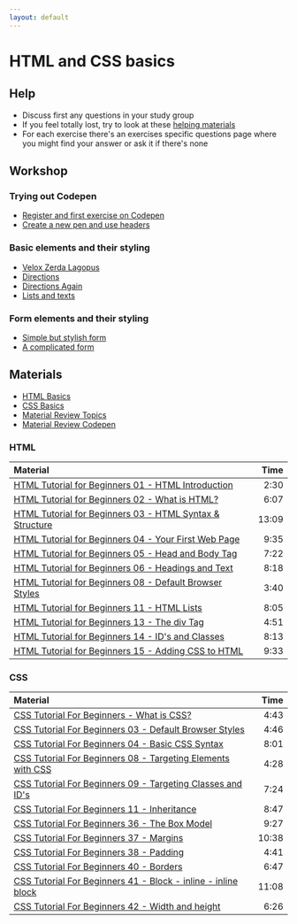 ```yaml
---
layout: default
---
```

# HTML and CSS basics

## Help

- Discuss first any questions in your study group
- If you feel totally lost, try to look at these [helping materials](#materials)
- For each exercise there's an exercises specific questions page where you might find your answer or ask it if there's none

## Workshop

### Trying out Codepen

- [Register and first exercise on Codepen](exercises/codepen-start.md)
- [Create a new pen and use headers](exercises/headers.md)

### Basic elements and their styling

- [Velox Zerda Lagopus](exercises/velox-zerda-lagopus.md)
- [Directions](exercises/directions.md)
- [Directions Again](exercises/directions-again.md)
- [Lists and texts](exercises/lists-and-texts.md)

### Form elements and their styling

- [Simple but stylish form](exercises/simple-form.md)
- [A complicated form](exercises/complicated-form.md)

## Materials

- [HTML Basics](https://developer.mozilla.org/en-US/Learn/Getting_started_with_the_web/HTML_basics)
- [CSS Basics](https://developer.mozilla.org/en-US/Learn/Getting_started_with_the_web/CSS_basics)
- [Material Review Topics](html-css-basics-topics.md)
- [Material Review Codepen](https://codepen.io/adamgyulavari/pen/ExjrbOa)

### HTML

| Material                                                                                                |  Time |
| :------------------------------------------------------------------------------------------------------ | ----: |
| [HTML Tutorial for Beginners 01 - HTML Introduction](https://www.youtube.com/watch?v=Y1BlT4_c_SU)       |  2:30 |
| [HTML Tutorial for Beginners 02 - What is HTML?](https://www.youtube.com/watch?v=cZCq8lQ-vZ0)           |  6:07 |
| [HTML Tutorial for Beginners 03 - HTML Syntax & Structure](https://www.youtube.com/watch?v=IJWcX2EDAKg) | 13:09 |
| [HTML Tutorial for Beginners 04 - Your First Web Page](https://www.youtube.com/watch?v=MnaKa7igX7k)     |  9:35 |
| [HTML Tutorial for Beginners 05 - Head and Body Tag](https://www.youtube.com/watch?v=mNRzWMH5xK0)       |  7:22 |
| [HTML Tutorial for Beginners 06 - Headings and Text](https://www.youtube.com/watch?v=XxZPrn1VFTc)       |  8:18 |
| [HTML Tutorial for Beginners 08 - Default Browser Styles](https://www.youtube.com/watch?v=OwC4xNWihoM)  |  3:40 |
| [HTML Tutorial for Beginners 11 - HTML Lists](https://www.youtube.com/watch?v=HeQvQEiGMKk)              |  8:05 |
| [HTML Tutorial for Beginners 13 - The div Tag](https://www.youtube.com/watch?v=-XQlr727A8w)             |  4:51 |
| [HTML Tutorial for Beginners 14 - ID's and Classes](https://www.youtube.com/watch?v=9UNmumTYuq8)        |  8:13 |
| [HTML Tutorial for Beginners 15 - Adding CSS to HTML](https://www.youtube.com/watch?v=Tc4IsPFB01E)      |  9:33 |

### CSS

| Material                                                                                                     |  Time |
| :----------------------------------------------------------------------------------------------------------- | ----: |
| [CSS Tutorial For Beginners - What is CSS?](https://www.youtube.com/watch?v=4BEyFVufmM8)                     |  4:43 |
| [CSS Tutorial For Beginners 03 - Default Browser Styles](https://www.youtube.com/watch?v=iqTgros3FTc)        |  4:46 |
| [CSS Tutorial For Beginners 04 - Basic CSS Syntax](https://www.youtube.com/watch?v=1CqHws4WZ-M)              |  8:01 |
| [CSS Tutorial For Beginners 08 - Targeting Elements with CSS](https://www.youtube.com/watch?v=f7c7bTrqXic)   |  4:28 |
| [CSS Tutorial For Beginners 09 - Targeting Classes and ID's](https://www.youtube.com/watch?v=hrqo_GOwHHs)    |  7:24 |
| [CSS Tutorial For Beginners 11 - Inheritance](https://www.youtube.com/watch?v=ZMpaebQ3n6A)                   |  8:47 |
| [CSS Tutorial For Beginners 36 - The Box Model](https://www.youtube.com/watch?v=Qx-yzUBqatQ)                 |  9:27 |
| [CSS Tutorial For Beginners 37 - Margins](https://www.youtube.com/watch?v=ggo0di5L6sA)                       | 10:38 |
| [CSS Tutorial For Beginners 38 - Padding](https://www.youtube.com/watch?v=4YF-eaX4P0k)                       |  4:41 |
| [CSS Tutorial For Beginners 40 - Borders](https://www.youtube.com/watch?v=sdn5p4kf91c)                       |  6:47 |
| [CSS Tutorial For Beginners 41 - Block - inline - inline block](https://www.youtube.com/watch?v=HuiPIK-0-_A) | 11:08 |
| [CSS Tutorial For Beginners 42 - Width and height](https://www.youtube.com/watch?v=b9lWNg8lwW4)              |  6:26 |
